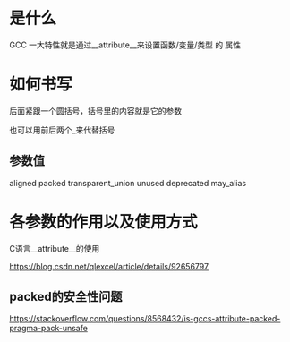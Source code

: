 # 是什么

GCC   一大特性就是通过__attribute__来设置函数/变量/类型	的	属性

# 如何书写

后面紧跟一个圆括号，括号里的内容就是它的参数

也可以用前后两个_来代替括号

## 参数值

aligned	packed	transparent_union	unused	deprecated	may_alias

# 各参数的作用以及使用方式

C语言__attribute__的使用

https://blog.csdn.net/qlexcel/article/details/92656797
## packed的安全性问题
https://stackoverflow.com/questions/8568432/is-gccs-attribute-packed-pragma-pack-unsafe
